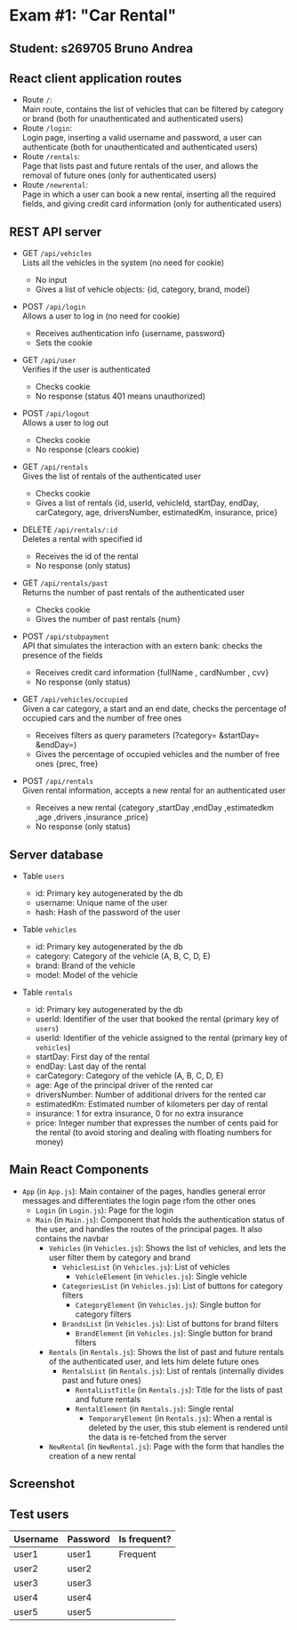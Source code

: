# Exam #1: "Car Rental"
## Student: s269705 Bruno Andrea 

## React client application routes

- Route `/`:  
Main route, contains the list of vehicles that can be filtered by category or brand (both for unauthenticated and authenticated users)
- Route `/login`:  
Login page, inserting a valid username and password, a user can authenticate (both for unauthenticated and authenticated users)
- Route `/rentals`:  
Page that lists past and future rentals of the user, and allows the removal of future ones (only for authenticated users)
- Route `/newrental`:  
Page in which a user can book a new rental, inserting all the required fields, and giving credit card information (only for authenticated users)

## REST API server

- GET `/api/vehicles`  
Lists all the vehicles in the system (no need for cookie)   
  - No input
  - Gives a list of vehicle objects: {id, category, brand, model}

- POST `/api/login`  
Allows a user to log in (no need for cookie)  
  - Receives authentication info {username, password}
  - Sets the cookie

- GET `/api/user`  
Verifies if the user is authenticated  
  - Checks cookie
  - No response (status 401 means unauthorized)

- POST `/api/logout`  
Allows a user to log out
  - Checks cookie
  - No response (clears cookie)

- GET `/api/rentals`  
Gives the list of rentals of the authenticated user
  - Checks cookie
  - Gives a list of rentals {id, userId, vehicleId, startDay,
        endDay,  carCategory,  age,  driversNumber,
        estimatedKm, insurance,  price}

- DELETE `/api/rentals/:id`  
Deletes a rental with specified id
  - Receives the id of the rental
  - No response (only status)

- GET `/api/rentals/past`  
Returns the number of past rentals of the authenticated user
  - Checks cookie
  - Gives the number of past rentals {num}

- POST `/api/stubpayment`  
API that simulates the interaction with an extern bank: checks the presence of the fields
  - Receives credit card information {fullName , cardNumber , cvv}
  - No response (only status)

- GET `/api/vehicles/occupied`  
Given a car category, a start and an end date, checks the percentage of occupied cars and the number of free ones
  - Receives filters as query parameters (?category= &startDay= &endDay=)
  - Gives the percentage of occupied vehicles and the number of free ones {prec, free}

- POST `/api/rentals`  
Given rental information, accepts a new rental for an authenticated user
  - Receives a new rental {category ,startDay ,endDay ,estimatedkm ,age ,drivers ,insurance ,price}
  - No response (only status)

## Server database

- Table `users`
  - id: Primary key autogenerated by the db
  - username: Unique name of the user
  - hash: Hash of the password of the user

- Table `vehicles`
  - id: Primary key autogenerated by the db
  - category: Category of the vehicle (A, B, C, D, E)
  - brand: Brand of the vehicle
  - model: Model of the vehicle

- Table `rentals`
  - id: Primary key autogenerated by the db
  - userId: Identifier of the user that booked the rental (primary key of `users`)
  - userId: Identifier of the vehicle assigned to the rental (primary key of `vehicles`)
  - startDay: First day of the rental
  - endDay: Last day of the rental
  - carCategory: Category of the vehicle (A, B, C, D, E)
  - age: Age of the principal driver of the rented car
  - driversNumber: Number of additional drivers for the rented car
  - estimatedKm: Estimated number of kilometers per day of rental
  - insurance: 1 for extra insurance, 0 for no extra insurance
  - price: Integer number that expresses the number of cents paid for the rental (to avoid storing and dealing with floating numbers for money)


## Main React Components

- `App` (in `App.js`): Main container of the pages, handles general error messages and differentiates the login page rfom the other ones
  - `Login` (in `Login.js`): Page for the login
  - `Main` (in `Main.js`): Component that holds the authentication status of the user, and handles the routes of the principal pages. It also contains the navbar
    - `Vehicles` (in `Vehicles.js`): Shows the list of vehicles, and lets the user filter them by category and brand
      - `VehiclesList` (in `Vehicles.js`): List of vehicles
        - `VehicleElement` (in `Vehicles.js`): Single vehicle
      - `CategoriesList` (in `Vehicles.js`): List of buttons for category filters
        - `CategoryElement` (in `Vehicles.js`): Single button for category filters
      - `BrandsList` (in `Vehicles.js`): List of buttons for brand filters
        - `BrandElement` (in `Vehicles.js`): Single button for brand filters
    - `Rentals` (in `Rentals.js`): Shows the list of past and future rentals of the authenticated user, and lets him delete future ones
      - `RentalsList` (in `Rentals.js`): List of rentals (internally divides past and future ones)
        - `RentalListTitle` (in `Rentals.js`): Title for the lists of past and future rentals
        - `RentalElement` (in `Rentals.js`): Single rental
          - `TemporaryElement` (in `Rentals.js`): When a rental is deleted by the user, this stub element is rendered until the data is re-fetched from the server
    - `NewRental` (in `NewRental.js`): Page with the form that handles the creation of a new rental

## Screenshot
<!---
![Configurator Screenshot](./img/screenshot.jpg)
-->

## Test users

| Username | Password | Is frequent? |
| -------- | -------- | ------------ |
| user1    | user1    | Frequent     |
| user2    | user2    |              |
| user3    | user3    |              |
| user4    | user4    |              |
| user5    | user5    |              |
